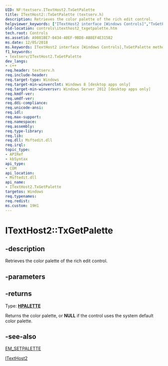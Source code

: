 ```yaml
---
UID: NF:textserv.ITextHost2.TxGetPalette
title: ITextHost2::TxGetPalette (textserv.h)
description: Retrieves the color palette of the rich edit control.
helpviewer_keywords: ["ITextHost2 interface [Windows Controls]","TxGetPalette method","ITextHost2.TxGetPalette","ITextHost2::TxGetPalette","TxGetPalette","TxGetPalette method [Windows Controls]","TxGetPalette method [Windows Controls]","ITextHost2 interface","controls.itexthost2_txgetpalette","textserv/ITextHost2::TxGetPalette"]
old-location: controls\itexthost2_txgetpalette.htm
tech.root: Controls
ms.assetid: A9881BE7-0434-40EF-9BD8-AB8EF4E31582
ms.date: 12/05/2018
ms.keywords: ITextHost2 interface [Windows Controls],TxGetPalette method, ITextHost2.TxGetPalette, ITextHost2::TxGetPalette, TxGetPalette, TxGetPalette method [Windows Controls], TxGetPalette method [Windows Controls],ITextHost2 interface, controls.itexthost2_txgetpalette, textserv/ITextHost2::TxGetPalette
f1_keywords:
- textserv/ITextHost2.TxGetPalette
dev_langs:
- c++
req.header: textserv.h
req.include-header: 
req.target-type: Windows
req.target-min-winverclnt: Windows 8 [desktop apps only]
req.target-min-winversvr: Windows Server 2012 [desktop apps only]
req.kmdf-ver: 
req.umdf-ver: 
req.ddi-compliance: 
req.unicode-ansi: 
req.idl: 
req.max-support: 
req.namespace: 
req.assembly: 
req.type-library: 
req.lib: 
req.dll: Msftedit.dll
req.irql: 
topic_type:
- APIRef
- kbSyntax
api_type:
- COM
api_location:
- Msftedit.dll
api_name:
- ITextHost2.TxGetPalette
targetos: Windows
req.typenames: 
req.redist: 
ms.custom: 19H1
---
```


# ITextHost2::TxGetPalette


## -description


Retrieves the color palette of the rich edit control.


## -parameters






## -returns



Type: <b><a href="https://docs.microsoft.com/windows/desktop/WinProg/windows-data-types">HPALETTE</a></b>

Returns the color palette, or <b>NULL</b> if the control uses the system default color palette.




## -see-also




<a href="https://docs.microsoft.com/windows/desktop/Controls/em-setpalette">EM_SETPALETTE</a>



<a href="https://docs.microsoft.com/windows/desktop/api/textserv/nl-textserv-itexthost2">ITextHost2</a>
 

 

